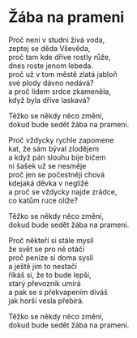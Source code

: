 # Žába na prameni

Proč není v studni živá voda,  
zeptej se děda Vševěda,  
proč tam kde dříve rostly růže,  
dnes roste jenom lebeda.  
proč už v tom městě zlatá jabloň  
své plody dávno nedává?  
a proč lidem srdce zkameněla,  
když byla dříve laskavá?

Těžko se někdy něco změní,  
dokud bude sedět žába na prameni.

Proč vždycky rychle zapomene  
kat, že sám býval zlodějem  
a když pán slouhu bije bičem  
ni šašek už se nesměje  
proč jen se počestněji chová  
kdejaká děvka v negližé  
a proč se vždycky najde zrádce,  
co katům ruce olíže?

Těžko se někdy něco změní,  
dokud bude sedět žába na prameni.

Proč někteří si stále myslí  
že svět se pro ně otáčí  
proč peníze si doma syslí  
a ještě jim to nestačí  
říkáš si, že to bude lepší,  
starý převozník umírá  
a pak se s překvapením díváš  
jak horší vesla přebírá.

Těžko se někdy něco změní,  
dokud bude sedět žába na prameni.
